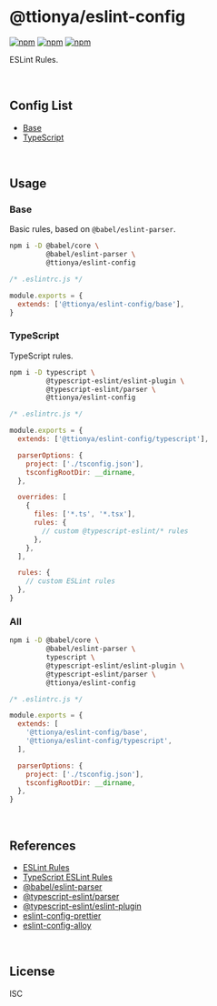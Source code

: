 # @ttionya/eslint-config

[![npm](https://img.shields.io/npm/v/@ttionya/eslint-config?label=NPM&logo=npm)](https://www.npmjs.com/package/@ttionya/eslint-config) [![npm](https://img.shields.io/npm/dm/@ttionya/eslint-config?label=Downloads&logo=npm)](https://www.npmjs.com/package/@ttionya/eslint-config) [![npm](https://img.shields.io/npm/l/@ttionya/eslint-config?label=License&logo=npm)](https://github.com/ttionya/Linter/blob/master/packages/eslint-config/LICENSE)

ESLint Rules.

<br>



## Config List

- [Base](#base)
- [TypeScript](#typescript)

<br>



## Usage

### Base

Basic rules, based on `@babel/eslint-parser`.

```bash
npm i -D @babel/core \
         @babel/eslint-parser \
         @ttionya/eslint-config
```

```js
/* .eslintrc.js */

module.exports = {
  extends: ['@ttionya/eslint-config/base'],
}
```

### TypeScript

TypeScript rules.

```bash
npm i -D typescript \
         @typescript-eslint/eslint-plugin \
         @typescript-eslint/parser \
         @ttionya/eslint-config
```

```js
/* .eslintrc.js */

module.exports = {
  extends: ['@ttionya/eslint-config/typescript'],

  parserOptions: {
    project: ['./tsconfig.json'],
    tsconfigRootDir: __dirname,
  },

  overrides: [
    {
      files: ['*.ts', '*.tsx'],
      rules: {
        // custom @typescript-eslint/* rules
      },
    },
  ],

  rules: {
    // custom ESLint rules
  },
}
```

### All

```bash
npm i -D @babel/core \
         @babel/eslint-parser \
         typescript \
         @typescript-eslint/eslint-plugin \
         @typescript-eslint/parser \
         @ttionya/eslint-config
```

```js
/* .eslintrc.js */

module.exports = {
  extends: [
    '@ttionya/eslint-config/base',
    '@ttionya/eslint-config/typescript',
  ],

  parserOptions: {
    project: ['./tsconfig.json'],
    tsconfigRootDir: __dirname,
  },
}
```

<br>



## References

- [ESLint Rules](https://eslint.org/docs/latest/rules/)
- [TypeScript ESLint Rules](https://typescript-eslint.io/rules/)
- [@babel/eslint-parser](https://github.com/babel/babel/tree/main/eslint/babel-eslint-parser)
- [@typescript-eslint/parser](https://github.com/typescript-eslint/typescript-eslint/tree/main/packages/parser)
- [@typescript-eslint/eslint-plugin](https://github.com/typescript-eslint/typescript-eslint/tree/main/packages/eslint-plugin)
- [eslint-config-prettier](https://github.com/prettier/eslint-config-prettier)
- [eslint-config-alloy](https://github.com/AlloyTeam/eslint-config-alloy)

<br>



## License

ISC
